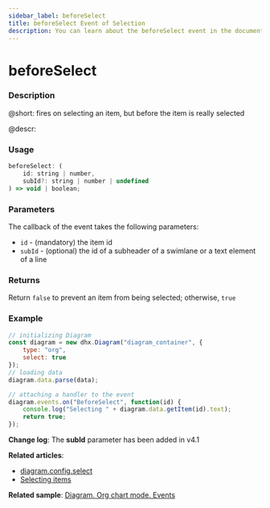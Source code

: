 ```yaml
---
sidebar_label: beforeSelect
title: beforeSelect Event of Selection
description: You can learn about the beforeSelect event in the documentation of the DHTMLX JavaScript Diagram library. Browse developer guides and API reference, try out code examples and live demos, and download a free 30-day evaluation version of DHTMLX Diagram.
---
```


# beforeSelect

### Description

@short: fires on selecting an item, but before the item is really selected

@descr:

### Usage

~~~js
beforeSelect: (
    id: string | number, 
    subId?: string | number | undefined
) => void | boolean;
~~~

### Parameters

The callback of the event takes the following parameters:

- `id` - (mandatory) the item id
- `subId` - (optional) the id of a subheader of a swimlane or a text element of a line

### Returns

Return `false` to prevent an item from being selected; otherwise, `true`

### Example

~~~js {10-12}
// initializing Diagram
const diagram = new dhx.Diagram("diagram_container", { 
    type: "org", 
    select: true        
});
// loading data
diagram.data.parse(data);

// attaching a handler to the event
diagram.events.on("BeforeSelect", function(id) {
	console.log("Selecting " + diagram.data.getItem(id).text);
	return true;
});
~~~

**Change log**: The **subId** parameter has been added in v4.1

**Related articles**:  
- [diagram.config.select](../../../api/diagram/select_property/)
- [Selecting items](../../../guides/manipulating_items/#selecting-items)

**Related sample**: [Diagram. Org chart mode. Events](https://snippet.dhtmlx.com/l38pct7c)